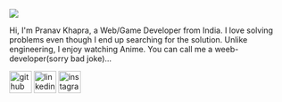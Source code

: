 ![](https://i.pinimg.com/originals/fb/10/e1/fb10e16ce8776e6b7e4d4213a16d4344.jpg)


Hi, I'm Pranav Khapra, a Web/Game  Developer from India. I love solving problems even though I  end up searching for the solution. Unlike engineering, I enjoy watching Anime. You can call me a weeb-developer(sorry bad joke)...



[<img src='https://cdn.jsdelivr.net/npm/simple-icons@3.0.1/icons/github.svg' alt='github' height='40'>](https://github.com/pranavkhapra)  [<img src='https://cdn.jsdelivr.net/npm/simple-icons@3.0.1/icons/linkedin.svg' alt='linkedin' height='40'>](https://www.linkedin.com/in/pranav-khapra-b507831a5/)  [<img src='https://cdn.jsdelivr.net/npm/simple-icons@3.0.1/icons/instagram.svg' alt='instagram' height='40'>](https://www.instagram.com/just_a_random_person_to_ignore/)  


